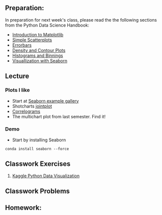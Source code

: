 ## Preparation:
In preparation for next week's class, please read the the following sections from the Python Data Science Handbook:
- [Introduction to Matplotlib](https://github.com/jakevdp/PythonDataScienceHandbook/blob/master/notebooks/04.00-Introduction-To-Matplotlib.ipynb)
- [Simple Scatterplots](https://github.com/jakevdp/PythonDataScienceHandbook/blob/master/notebooks/04.02-Simple-Scatter-Plots.ipynb)
- [Errorbars](https://github.com/jakevdp/PythonDataScienceHandbook/blob/master/notebooks/04.03-Errorbars.ipynb)
- [Density and Contour Plots](https://github.com/jakevdp/PythonDataScienceHandbook/blob/master/notebooks/04.04-Density-and-Contour-Plots.ipynb)
- [Histograms and Binnings](https://github.com/jakevdp/PythonDataScienceHandbook/blob/master/notebooks/04.05-Histograms-and-Binnings.ipynb)
- [Visuallization with Seaborn](https://github.com/jakevdp/PythonDataScienceHandbook/blob/master/notebooks/04.14-Visualization-With-Seaborn.ipynb)

## Lecture 
### Plots I like
- Start at [Seaborn example gallery](https://seaborn.pydata.org/examples/)
- Shotcharts [jointplot](http://savvastjortjoglou.com/nba-shot-sharts.html)
- [Correlograms](https://python-graph-gallery.com/111-custom-correlogram/)
- The multichart plot from last semester. Find it!

### Demo
- Start by installing Seaborn
```
conda install seaborn --force
```


## Classwork Exercises
1. [Kaggle Python Data Visualization](https://www.kaggle.com/benhamner/python-data-visualizations)

## Classwork Problems

## Homework:
